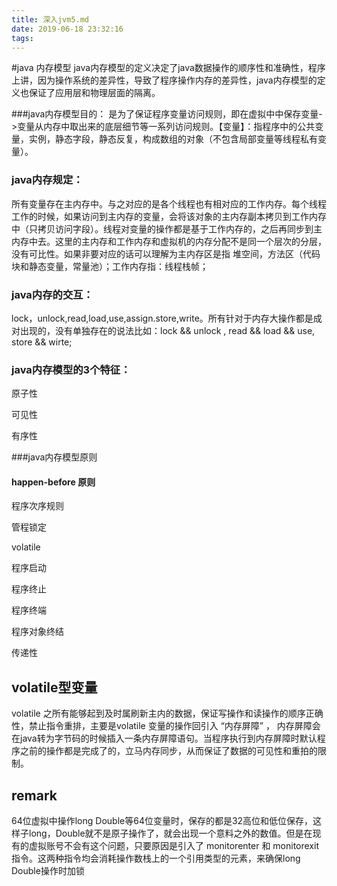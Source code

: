 ```yaml
---
title: 深入jvm5.md
date: 2019-06-18 23:32:16
tags:
---
```


#java 内存模型
java内存模型的定义决定了java数据操作的顺序性和准确性，程序上讲，因为操作系统的差异性，导致了程序操作内存的差异性，java内存模型的定义也保证了应用层和物理层面的隔离。

###java内存模型目的：
是为了保证程序变量访问规则，即在虚拟中中保存变量->变量从内存中取出来的底层细节等一系列访问规则。【变量】：指程序中的公共变量，实例，静态字段，静态反复，构成数组的对象（不包含局部变量等线程私有变量）。

### java内存规定：
所有变量存在主内存中。与之对应的是各个线程也有相对应的工作内存。每个线程工作的时候，如果访问到主内存的变量，会将该对象的主内存副本拷贝到工作内存中（只拷贝访问字段）。线程对变量的操作都是基于工作内存的，之后再同步到主内存中去。这里的主内存和工作内存和虚拟机的内存分配不是同一个层次的分层，没有可比性。如果非要对应的话可以理解为主内存区是指 堆空间，方法区（代码块和静态变量，常量池）；工作内存指：线程栈帧；

### java内存的交互：
lock，unlock,read,load,use,assign.store,write。所有针对于内存大操作都是成对出现的，没有单独存在的说法比如：lock && unlock , read && load && use, store && wirte;

### java内存模型的3个特征：
原子性

可见性

有序性

###java内存模型原则
#### happen-before 原则
程序次序规则

管程锁定

volatile

程序启动

程序终止

程序终端

程序对象终结

传递性


## volatile型变量
volatile 之所有能够起到及时属刷新主内的数据，保证写操作和读操作的顺序正确性，禁止指令重排，主要是volatile 变量的操作回引入 “内存屏障” ， 内存屏障会在java转为字节码的时候插入一条内存屏障语句。当程序执行到内存屏障时默认程序之前的操作都是完成了的，立马内存同步，从而保证了数据的可见性和重拍的限制。

## remark
64位虚拟中操作long Double等64位变量时，保存的都是32高位和低位保存，这样子long，Double就不是原子操作了，就会出现一个意料之外的数值。但是在现有的虚拟账号不会有这个问题，只要原因是引入了 monitorenter 和 monitorexit  指令。这两种指令均会消耗操作数栈上的一个引用类型的元素，来确保long Double操作时加锁
  